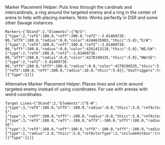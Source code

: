 Marker Placement Helper: Puts lines through the cardinals and intercardinals, a ring around the targeted enemy and a ring in the center of arena to help with placing markers.
Note: Works perfectly in DSR and some other Savage instances.
```
Markers~{"DCond":2,"Elements":{"N/S":{"type":2,"refX":100.0,"refY":200.0,"refZ":-3.8146973E-06,"offX":100.0,"radius":0.0,"color":4244635903,"thicc":5.0},"E/W":{"type":2,"refX":200.0,"refY":100.0,"refZ":-3.8146973E-06,"offY":100.0,"radius":0.0,"color":4261413119,"thicc":5.0},"NE/SW":{"type":2,"refX":200.0,"refZ":-3.8146973E-06,"offY":200.0,"radius":0.0,"color":4278190335,"thicc":5.0},"NW/SE":{"type":2,"refZ":-3.8146973E-06,"offX":200.0,"offY":200.0,"radius":0.0,"color":4278190335,"thicc":5.0},"Center":{"refX":100.0,"refY":100.0,"radius":10.0,"thicc":5.0}},"UseTriggers":true,"Triggers":[{"Type":1}]}
```

Alternative Marker Placement Helper: Places lines and circle around targeted enemy instead of using coordinates. For use with arenas with weird coordinates.
```
Target Lines~{"DCond":2,"Elements":{"E-W":{"type":3,"refX":100.0,"offX":-100.0,"radius":0.0,"thicc":5.0,"refActorType":2},"N-S":{"type":3,"refY":100.0,"offY":-100.0,"radius":0.0,"thicc":5.0,"refActorType":2},"NE/SW":{"type":3,"refX":100.0,"refY":-100.0,"offX":-100.0,"offY":100.0,"radius":0.0,"thicc":5.0,"refActorType":2},"NW-SE":{"type":3,"refX":100.0,"refY":100.0,"offX":-100.0,"offY":-100.0,"radius":0.0,"thicc":5.0,"refActorType":2},"Ring":{"type":1,"radius":2.0,"thicc":5.0,"refActorType":2,"includeHitbox":true}},"UseTriggers":true,"Triggers":[{"Type":1}]}
```
